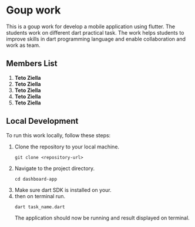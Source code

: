 # Goup work

This is a goup work for develop a mobile application using flutter. The students work on different dart practical task. The work helps students to improve skills in dart programming language and enable collaboration and work as team.

## Members List

1. **Teto Ziella**
2. **Teto Ziella**
3. **Teto Ziella**
4. **Teto Ziella**
5. **Teto Ziella**

## Local Development

To run this work locally, follow these steps:

1. Clone the repository to your local machine.
   ```
   git clone <repository-url>
   ```
2. Navigate to the project directory.
   ```
   cd dashboard-app
   ```
3. Make sure dart SDK is installed on your.
4. then on terminal run.
   ```
   dart task_name.dart
   ```
   The application should now be running and result displayed on terminal.
